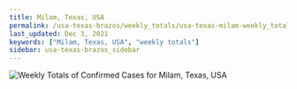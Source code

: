 ```yaml
---
title: Milam, Texas, USA
permalink: /usa-texas-brazos/weekly_totals/usa-texas-milam-weekly_totals.html
last_updated: Dec 3, 2021
keywords: ["Milam, Texas, USA", "weekly totals"]
sidebar: usa-texas-brazos_sidebar
---
```


![Weekly Totals of Confirmed Cases for Milam, Texas, USA](/covid_tracker/images/graphs/usa-texas-milam-weekly_totals_graph.png)

